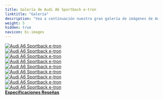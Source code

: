 ```yaml
---
title: Galería de Audi A6 Sportback e-tron
linktitle: "Galería"
description: "Vea a continuación nuestra gran galería de imágenes de Audi A6 Sportback e-tron. Haga clic en las imágenes para versiones en alta resolución."
weight: 5
hidden: true
navicon: bi-images
---
```

<!-- markdownlint-disable MD033 -->
<div class="row" id ="my-gallery">
	<div class="pswp-grid-item col-6 col-md-4">
		<a href="https://media.evkx.net/multimedia/models/audi/a6_e-tron/a6_sportback_e-tron/charging_1.jpg"
data-pswp-src="https://media.evkx.net/multimedia/models/audi/a6_e-tron/a6_sportback_e-tron/charging_1.jpg"
data-pswp-width="3000"
data-pswp-height="2250" 
target="_blank">
			<img src="https://media.evkx.net/multimedia/models/audi/a6_e-tron/a6_sportback_e-tron/charging_1_xst.jpg" alt="Audi A6 Sportback e-tron" class="img-fluid " />
		</a>
	</div>
	<div class="pswp-grid-item col-6 col-md-4">
		<a href="https://media.evkx.net/multimedia/models/audi/a6_e-tron/a6_sportback_e-tron/exterior_1.jpg"
data-pswp-src="https://media.evkx.net/multimedia/models/audi/a6_e-tron/a6_sportback_e-tron/exterior_1.jpg"
data-pswp-width="3000"
data-pswp-height="2249" 
target="_blank">
			<img src="https://media.evkx.net/multimedia/models/audi/a6_e-tron/a6_sportback_e-tron/exterior_1_xst.jpg" alt="Audi A6 Sportback e-tron" class="img-fluid " />
		</a>
	</div>
	<div class="pswp-grid-item col-6 col-md-4">
		<a href="https://media.evkx.net/multimedia/models/audi/a6_e-tron/a6_sportback_e-tron/frontseats_1.jpg"
data-pswp-src="https://media.evkx.net/multimedia/models/audi/a6_e-tron/a6_sportback_e-tron/frontseats_1.jpg"
data-pswp-width="3000"
data-pswp-height="2249" 
target="_blank">
			<img src="https://media.evkx.net/multimedia/models/audi/a6_e-tron/a6_sportback_e-tron/frontseats_1_xst.jpg" alt="Audi A6 Sportback e-tron" class="img-fluid " />
		</a>
	</div>
	<div class="pswp-grid-item col-6 col-md-4">
		<a href="https://media.evkx.net/multimedia/models/audi/a6_e-tron/a6_sportback_e-tron/headlights_1.jpg"
data-pswp-src="https://media.evkx.net/multimedia/models/audi/a6_e-tron/a6_sportback_e-tron/headlights_1.jpg"
data-pswp-width="3000"
data-pswp-height="2250" 
target="_blank">
			<img src="https://media.evkx.net/multimedia/models/audi/a6_e-tron/a6_sportback_e-tron/headlights_1_xst.jpg" alt="Audi A6 Sportback e-tron" class="img-fluid " />
		</a>
	</div>
	<div class="pswp-grid-item col-6 col-md-4">
		<a href="https://media.evkx.net/multimedia/models/audi/a6_e-tron/a6_sportback_e-tron/headlights_2.jpg"
data-pswp-src="https://media.evkx.net/multimedia/models/audi/a6_e-tron/a6_sportback_e-tron/headlights_2.jpg"
data-pswp-width="3000"
data-pswp-height="2250" 
target="_blank">
			<img src="https://media.evkx.net/multimedia/models/audi/a6_e-tron/a6_sportback_e-tron/headlights_2_xst.jpg" alt="Audi A6 Sportback e-tron" class="img-fluid " />
		</a>
	</div>
	<div class="pswp-grid-item col-6 col-md-4">
		<a href="https://media.evkx.net/multimedia/models/audi/a6_e-tron/a6_sportback_e-tron/main_1.jpg"
data-pswp-src="https://media.evkx.net/multimedia/models/audi/a6_e-tron/a6_sportback_e-tron/main_1.jpg"
data-pswp-width="3000"
data-pswp-height="2250" 
target="_blank">
			<img src="https://media.evkx.net/multimedia/models/audi/a6_e-tron/a6_sportback_e-tron/main_1_xst.jpg" alt="Audi A6 Sportback e-tron" class="img-fluid " />
		</a>
	</div>
	<div class="pswp-grid-item col-6 col-md-4">
		<a href="https://media.evkx.net/multimedia/models/audi/a6_e-tron/a6_sportback_e-tron/secondrowseats_1.jpg"
data-pswp-src="https://media.evkx.net/multimedia/models/audi/a6_e-tron/a6_sportback_e-tron/secondrowseats_1.jpg"
data-pswp-width="3000"
data-pswp-height="2249" 
target="_blank">
			<img src="https://media.evkx.net/multimedia/models/audi/a6_e-tron/a6_sportback_e-tron/secondrowseats_1_xst.jpg" alt="Audi A6 Sportback e-tron" class="img-fluid " />
		</a>
	</div>
	<div class="pswp-grid-item col-6 col-md-4">
		<a href="https://media.evkx.net/multimedia/models/audi/a6_e-tron/a6_sportback_e-tron/trunk_1.jpg"
data-pswp-src="https://media.evkx.net/multimedia/models/audi/a6_e-tron/a6_sportback_e-tron/trunk_1.jpg"
data-pswp-width="3000"
data-pswp-height="2249" 
target="_blank">
			<img src="https://media.evkx.net/multimedia/models/audi/a6_e-tron/a6_sportback_e-tron/trunk_1_xst.jpg" alt="Audi A6 Sportback e-tron" class="img-fluid " />
		</a>
	</div>
	<div class="pswp-grid-item col-6 col-md-4">
		<a href="https://media.evkx.net/multimedia/models/audi/a6_e-tron/a6_sportback_e-tron/trunk_2.jpg"
data-pswp-src="https://media.evkx.net/multimedia/models/audi/a6_e-tron/a6_sportback_e-tron/trunk_2.jpg"
data-pswp-width="3000"
data-pswp-height="2249" 
target="_blank">
			<img src="https://media.evkx.net/multimedia/models/audi/a6_e-tron/a6_sportback_e-tron/trunk_2_xst.jpg" alt="Audi A6 Sportback e-tron" class="img-fluid " />
		</a>
	</div>
</div>
<script type="module">
  import PhotoSwipeLightbox from '/js/photoswipe-lightbox.esm.js';
    const lightbox = new PhotoSwipeLightbox({
       gallery: '#my-gallery',
        children: 'a',
        pswpModule: () => import('/js/photoswipe.esm.js')
    });
lightbox.init();
</script>
<div class="mt-3 mb-3">
<a href="../specifications/" class="text-decoration-none text-black">
<strong><i class="bi-arrow-left"></i> Especificaciones </strong>
</a>
<a href="../reviews/" class="text-decoration-none text-black float-end">
<strong>Reseñas <i class="bi-arrow-right"></i></strong>
</a>
</div>
